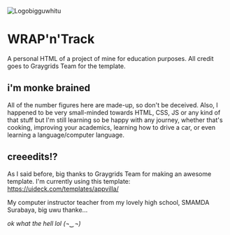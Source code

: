 ![Logobigguwhitu](https://hikrar14.github.io/wrapntrack.github.io/assets/images/wrap/logobigguwhitu.png)

# WRAP'n'Track
A personal HTML of a project of mine for education purposes. All credit goes to Graygrids Team for the template.

## i'm monke brained
All of the number figures here are made-up, so don't be deceived. Also, I happened to be very small-minded towards HTML, CSS, JS or any kind of that stuff but I'm still learning so be happy with any journey, whether that's cooking, improving your academics, learning how to drive a car, or even learning a language/computer language.

## creeedits!?
As I said before, big thanks to Graygrids Team for making an awesome template.
I'm currently using this template: https://uideck.com/templates/appvilla/

My computer instructor teacher from my lovely high school, SMAMDA Surabaya, 
big uwu thanke...

*ok what the hell lol (¬‿¬)*
